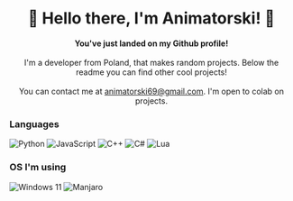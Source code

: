 <h1 align="center">👋 Hello there, I'm Animatorski! 👋</h1>
<p align="center"><b>You've just landed on my Github profile!</b><br><br>I'm a developer from Poland, that makes random projects. Below the readme you can find other cool projects!<br><br>You can contact me at <a href="mailto:kacproo61@gmail.com">animatorski69@gmail.com</a>. I'm open to colab on projects.</p>

### Languages
![Python](https://img.shields.io/badge/python-black?style=for-the-badge&logo=python)
![JavaScript](https://img.shields.io/badge/javascript-black?style=for-the-badge&logo=javascript)
![C++](https://img.shields.io/badge/c++-black?style=for-the-badge&logo=cplusplus)
![C#](https://img.shields.io/badge/c%23-black?style=for-the-badge&logo=csharp)
![Lua](https://img.shields.io/badge/lua-black?style=for-the-badge&logo=lua)

### OS I'm using
![Windows 11](https://img.shields.io/badge/windows%2011-black?style=for-the-badge&logo=windows11)
![Manjaro](https://img.shields.io/badge/Manjaro%20%28GNU/Linux%29-black?style=for-the-badge&logo=manjaro)
